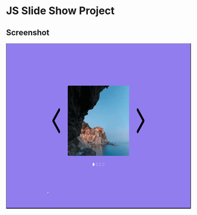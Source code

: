 # JS Slide Show Project

## Screenshot
<img src="./screenshots/screenshot.gif" width="900" height="450">